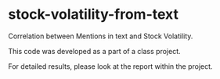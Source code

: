 stock-volatility-from-text
==========================

Correlation between Mentions in text and Stock Volatility.

This code was developed as a part of a class project. 

For detailed results, please look at the report within the project. 

